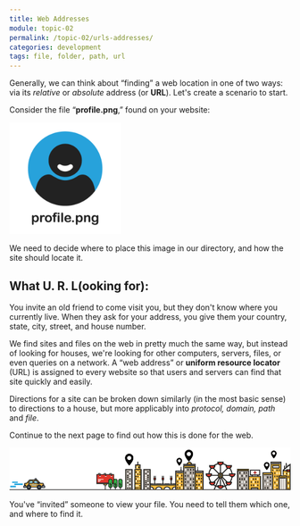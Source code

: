 ```yaml
---
title: Web Addresses
module: topic-02
permalink: /topic-02/urls-addresses/
categories: development
tags: file, folder, path, url
---
```


<div class="divider-heading"></div>

Generally, we can think about “finding” a web location in one of two ways: via its _relative_ or _absolute_ address (or **URL**). Let's create a scenario to start.

Consider the file “**profile.png**,” found on your website:

<img src="../img/url-profile.png" alt="profile placeholder" style="width: 200px;" />

We need to decide where to place this image in our directory, and how the site should locate it.


## What U. R. L(ooking for):
You invite an old friend to come visit you, but they don't know where you currently live. When they ask for your address, you give them your country, state, city, street, and house number.

We find sites and files on the web in pretty much the same way, but instead of looking for houses, we're looking for other computers, servers, files, or even queries on a network. A “web address” or **uniform resource locator** (URL) is assigned to every website so that users and servers can find that site quickly and easily.

Directions for a site can be broken down similarly (in the most basic sense) to directions to a house, but more applicably into _protocol, domain, path_ and _file_.

Continue to the next page to find out how this is done for the web.

![City Horizon](../img/url-city.gif)
<div class="img-caption">
  You've “invited” someone to view your file. You need to tell them which one, and where to find it.
</div>
